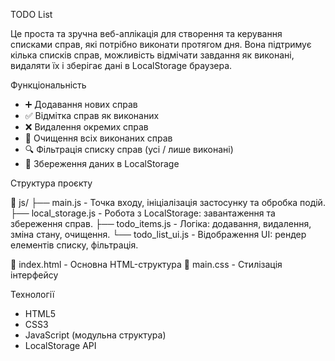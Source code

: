TODO List

Це проста та зручна веб-аплікація для створення та керування списками справ, які потрібно виконати протягом дня. Вона підтримує кілька списків справ, можливість відмічати завдання як виконані, видаляти їх і зберігає дані в LocalStorage браузера.

Функціональність

- ➕ Додавання нових справ
- ✅ Відмітка справ як виконаних
- ❌ Видалення окремих справ
- 🧹 Очищення всіх виконаних справ
- 🔍 Фільтрація списку справ (усі / лише виконані)
- 💾 Збереження даних в LocalStorage

Структура проєкту

📁 js/
  ├── main.js              - Точка входу, ініціалізація застосунку та обробка подій.
  ├── local_storage.js     - Робота з LocalStorage: завантаження та збереження справ.
  ├── todo_items.js        - Логіка: додавання, видалення, зміна стану, очищення.
  └── todo_list_ui.js      - Відображення UI: рендер елементів списку, фільтрація.

📄 index.html              - Основна HTML-структура
🎨 main.css                - Стилізація інтерфейсу

Технології

- HTML5
- CSS3
- JavaScript (модульна структура)
- LocalStorage API